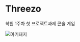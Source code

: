 # Threezo
학원 1주차 첫 프로젝트과제 콘솔 게임

![아기돼지](https://user-images.githubusercontent.com/120998460/219312824-054b5990-6c6b-4318-b923-a0930cbb11dc.png)
